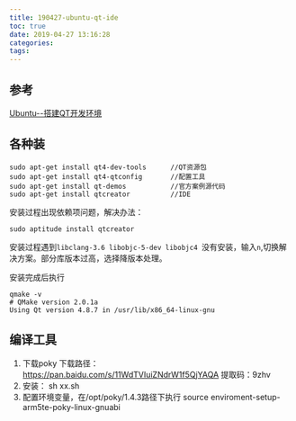```yaml
---
title: 190427-ubuntu-qt-ide
toc: true
date: 2019-04-27 13:16:28
categories:
tags:
---
```


## 参考

[Ubuntu--搭建QT开发环境](https://blog.csdn.net/meteor_s/article/details/79307496)

## 各种装
```
sudo apt-get install qt4-dev-tools		//QT资源包
sudo apt-get install qt4-qtconfig		//配置工具
sudo apt-get install qt-demos			//官方案例源代码
sudo apt-get install qtcreator			//IDE
```
安装过程出现依赖项问题，解决办法：
```
sudo aptitude install qtcreator
```
安装过程遇到`libclang-3.6 libobjc-5-dev libobjc4 `没有安装，输入`n`,切换解决方案。部分库版本过高，选择降版本处理。

安装完成后执行
```
qmake -v
# QMake version 2.0.1a
Using Qt version 4.8.7 in /usr/lib/x86_64-linux-gnu
```

## 编译工具
1. 下载poky
下载路径：https://pan.baidu.com/s/11WdTVIuiZNdrW1f5QjYAQA
提取码：9zhv
2. 安装： sh xx.sh
3. 配置环境变量，在/opt/poky/1.4.3路径下执行 source enviroment-setup-arm5te-poky-linux-gnuabi


